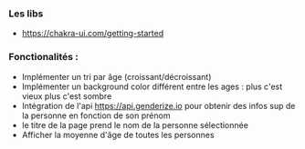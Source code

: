 ### Les libs

- https://chakra-ui.com/getting-started

### Fonctionalités :

- Implémenter un tri par âge (croissant/décroissant)
- Implémenter un background color différent entre les ages : plus c'est vieux plus c'est sombre
- Intégration de l'api https://api.genderize.io pour obtenir des infos sup de la personne en fonction de son prénom 
- le titre de la page prend le nom de la personne sélectionnée
- Afficher la moyenne d'âge de toutes les personnes 

